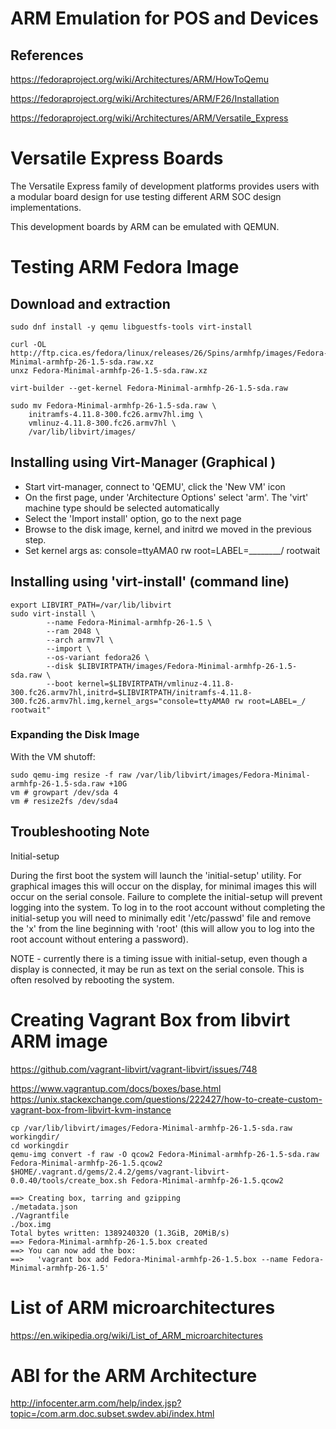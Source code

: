# ARM Emulation for POS and Devices

## References

https://fedoraproject.org/wiki/Architectures/ARM/HowToQemu

https://fedoraproject.org/wiki/Architectures/ARM/F26/Installation

https://fedoraproject.org/wiki/Architectures/ARM/Versatile_Express


# Versatile Express Boards

The Versatile Express family of development platforms provides users with a
modular board design for use testing different ARM SOC design implementations. 

This development boards by ARM can be emulated with QEMUN.


# Testing ARM Fedora Image

## Download and extraction

```
sudo dnf install -y qemu libguestfs-tools virt-install

curl -OL http://ftp.cica.es/fedora/linux/releases/26/Spins/armhfp/images/Fedora-Minimal-armhfp-26-1.5-sda.raw.xz
unxz Fedora-Minimal-armhfp-26-1.5-sda.raw.xz 

virt-builder --get-kernel Fedora-Minimal-armhfp-26-1.5-sda.raw

sudo mv Fedora-Minimal-armhfp-26-1.5-sda.raw \
    initramfs-4.11.8-300.fc26.armv7hl.img \
    vmlinuz-4.11.8-300.fc26.armv7hl \
    /var/lib/libvirt/images/
```

## Installing using Virt-Manager (Graphical )

* Start virt-manager, connect to 'QEMU', click the 'New VM' icon
* On the first page, under 'Architecture Options' select 'arm'. The 'virt'
  machine type should be selected automatically
* Select the 'Import install' option, go to the next page
* Browse to the disk image, kernel, and initrd we moved in the previous step.
* Set kernel args as: console=ttyAMA0 rw root=LABEL=________/ rootwait

## Installing using 'virt-install' (command line)

```
export LIBVIRT_PATH=/var/lib/libvirt
sudo virt-install \
        --name Fedora-Minimal-armhfp-26-1.5 \
        --ram 2048 \
        --arch armv7l \
        --import \
        --os-variant fedora26 \
        --disk $LIBVIRTPATH/images/Fedora-Minimal-armhfp-26-1.5-sda.raw \
        --boot kernel=$LIBVIRTPATH/vmlinuz-4.11.8-300.fc26.armv7hl,initrd=$LIBVIRTPATH/initramfs-4.11.8-300.fc26.armv7hl.img,kernel_args="console=ttyAMA0 rw root=LABEL=_/ rootwait" 
```

### Expanding the Disk Image

With the VM shutoff:

```
sudo qemu-img resize -f raw /var/lib/libvirt/images/Fedora-Minimal-armhfp-26-1.5-sda.raw +10G
vm # growpart /dev/sda 4
vm # resize2fs /dev/sda4
```

## Troubleshooting Note

Initial-setup

During the first boot the system will launch the 'initial-setup' utility. For
graphical images this will occur on the display, for minimal images this will
occur on the serial console. Failure to complete the initial-setup will prevent
logging into the system. To log in to the root account without completing the
initial-setup you will need to minimally edit '/etc/passwd' file and remove the
'x' from the line beginning with 'root' (this will allow you to log into the
root account without entering a password).

NOTE - currently there is a timing issue with initial-setup, even though a
display is connected, it may be run as text on the serial console. This is
often resolved by rebooting the system.

# Creating Vagrant Box from libvirt ARM image

https://github.com/vagrant-libvirt/vagrant-libvirt/issues/748

https://www.vagrantup.com/docs/boxes/base.html
https://unix.stackexchange.com/questions/222427/how-to-create-custom-vagrant-box-from-libvirt-kvm-instance

```
cp /var/lib/libvirt/images/Fedora-Minimal-armhfp-26-1.5-sda.raw workingdir/
cd workingdir
qemu-img convert -f raw -O qcow2 Fedora-Minimal-armhfp-26-1.5-sda.raw Fedora-Minimal-armhfp-26-1.5.qcow2
$HOME/.vagrant.d/gems/2.4.2/gems/vagrant-libvirt-0.0.40/tools/create_box.sh Fedora-Minimal-armhfp-26-1.5.qcow2

==> Creating box, tarring and gzipping     
./metadata.json                            
./Vagrantfile                              
./box.img
Total bytes written: 1389240320 (1.3GiB, 20MiB/s)
==> Fedora-Minimal-armhfp-26-1.5.box created
==> You can now add the box:
==>   'vagrant box add Fedora-Minimal-armhfp-26-1.5.box --name Fedora-Minimal-armhfp-26-1.5'
```

# List of ARM microarchitectures

https://en.wikipedia.org/wiki/List_of_ARM_microarchitectures
# ABI for the ARM Architecture

http://infocenter.arm.com/help/index.jsp?topic=/com.arm.doc.subset.swdev.abi/index.html
